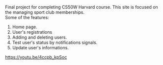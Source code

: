 Final project for completing CS50W Harvard course.
This site is focused on the managing sport club memberships.\
Some of the features:

1. Home page.
2. User's registrations
3. Adding and deleting users.
4. Test user's status by notifications signals.
5. Update user's informations.

https://youtu.be/4ccpb_kpSoc
